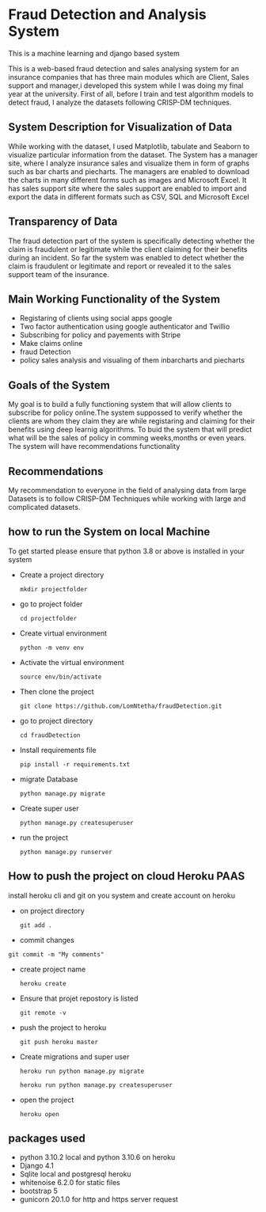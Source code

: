 # Fraud Detection and Analysis System
This is a machine learning and django based system 

This is a web-based fraud detection and sales analysing system for an insurance companies that has three main modules which are Client, Sales support and manager,i developed this system while I was doing my final year at the university. First of all, before I train and test algorithm models to detect fraud, I analyze the datasets following CRISP-DM techniques.


## System Description for Visualization of Data

While working with the dataset, I used  Matplotlib, tabulate and Seaborn to visualize particular information from the dataset. The System has a manager site, where I analyze insurance sales and visualize them in form of graphs such as bar charts and piecharts. The managers are enabled to download the charts in many different forms such as images and Microsoft Excel.  It has sales support site where the sales support are enabled to import and export the data in different formats such as CSV, SQL and Microsoft Excel

## Transparency of Data

The fraud detection part of the system is specifically detecting whether the claim is fraudulent or legitimate while the client claiming for their benefits during an incident. So far the system was enabled to detect whether the claim is fraudulent or legitimate and report or revealed it to the sales support team of the insurance. 

## Main Working Functionality of the System

- Registaring of clients using social apps google
- Two factor authentication using google authenticator and Twillio
- Subscribing for policy and payements with Stripe
- Make claims online 
- fraud Detection
- policy sales analysis and visualing of them inbarcharts and piecharts



## Goals of the System
My goal is to build a fully functioning system that will allow clients to subscribe for policy online.The system suppossed to verify whether the clients are whom they claim they are while registaring and claiming for their benefits using deep learnig algorithms. To buid the system that will predict what will be the sales of policy in comming weeks,months or even years. The system will have recommendations functionality

## Recommendations

My recommendation to everyone in the field of analysing data from large Datasets is to follow CRISP-DM  Techniques while working with large and complicated datasets.

## how to run the System on local Machine

To get started please ensure that python 3.8 or above is installed in your system

- Create a project directory
  ```
  mkdir projectfolder
  ```

- go to project folder
  ```
  cd projectfolder
  ```

- Create virtual environment
  ```
  python -m venv env
  ```
- Activate the virtual environment
  ```
  source env/bin/activate
  ```
- Then clone the project
  ```
  git clone https://github.com/LomNtetha/fraudDetection.git
  ```
- go to project directory
  ```
  cd fraudDetection
  ```

- Install requirements file
  ```
  pip install -r requirements.txt
  ```

- migrate Database
  ```
  python manage.py migrate
  ```

- Create super user
  ```
  python manage.py createsuperuser
  ```

- run the project
  ```
  python manage.py runserver
  ```

## How to push the project on cloud Heroku PAAS

install heroku cli and git on you system and create  account on heroku

- on project directory
  ```
  git add .
  ```

  
- commit changes
 ```
 git commit -m "My comments"
 ```
     
- create project name
  ```
  heroku create
  ```

- Ensure that projet repostory is listed
  ```
  git remote -v
  ```

- push the project to heroku
  ```
  git push heroku master
  ```

- Create migrations and super user
  ```
  heroku run python manage.py migrate
  ```

  ```
  heroku run python manage.py createsuperuser
  ```

- open the project
  ```
  heroku open
  ```

## packages used 
- python 3.10.2 local and python 3.10.6 on heroku
- Django 4.1
- Sqlite local and postgresql heroku
- whitenoise  6.2.0 for static files
- bootstrap 5
- gunicorn 20.1.0 for http and https server request
 

